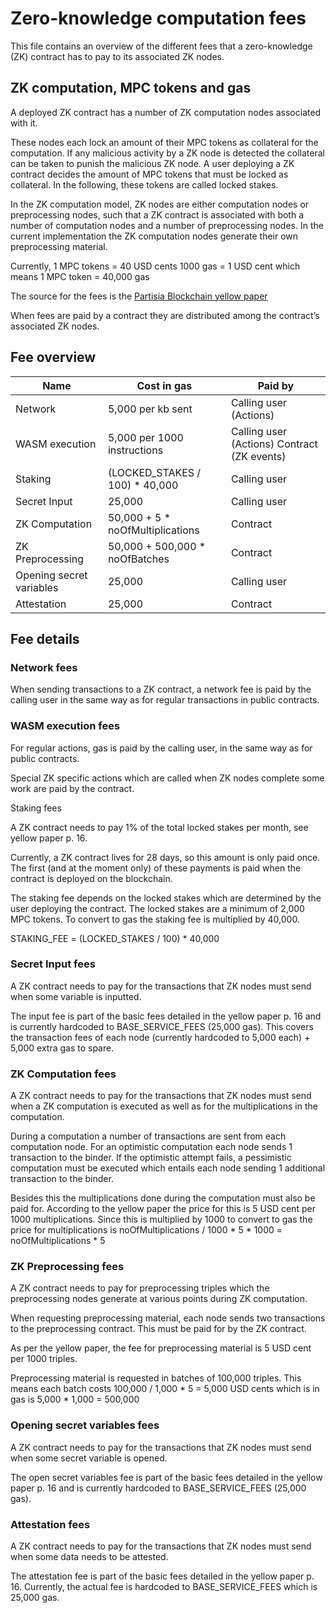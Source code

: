 # Zero-knowledge computation fees

This file contains an overview of the different fees that a zero-knowledge (ZK) contract has to pay to its associated ZK nodes.

## ZK computation, MPC tokens and gas

A deployed ZK contract has a number of ZK computation nodes associated with it.

These nodes each lock an amount of their MPC tokens as collateral for the computation. If any malicious activity by a ZK node is detected the collateral can be taken to punish the malicious ZK node. A user deploying a ZK contract decides the amount of MPC tokens that must be locked as collateral. In the following, these tokens are called locked stakes.

In the ZK computation model, ZK nodes are either computation nodes or preprocessing nodes, such that a ZK contract is associated with both a number of computation nodes and a number of preprocessing nodes. In the current implementation the ZK computation nodes generate their own preprocessing material.

Currently,
1 MPC tokens = 40 USD cents
1000 gas = 1 USD cent
which means
1 MPC token = 40,000 gas

The source for the fees is the [Partisia Blockchain yellow paper](https://drive.google.com/file/d/1OX7ljrLY4IgEA1O3t3fKNH1qSO60_Qbw/view)


When fees are paid by a contract they are distributed among the contract’s associated ZK nodes.

## Fee overview

| **Name**                 | **Cost in gas**                   | **Paid by**                                 |
|--------------------------|-----------------------------------|---------------------------------------------|
| Network                  | 5,000 per kb sent                 | Calling user (Actions)                      |
| WASM execution           | 5,000 per 1000 instructions       | Calling user (Actions) Contract (ZK events) |
| Staking                  | (LOCKED_STAKES / 100) * 40,000    | Calling user                                |
| Secret Input             | 25,000                            | Calling user                                |
| ZK Computation           | 50,000 +  5 * noOfMultiplications | Contract                                    |
| ZK Preprocessing         | 50,000 + 500,000 * noOfBatches    | Contract                                    |
| Opening secret variables | 25,000                            | Calling user                                |
| Attestation              | 25,000                            | Contract                                    |

## Fee details

### Network fees

When sending transactions to a ZK contract, a network fee is paid by the calling user in the same way as for regular transactions in public contracts.

### WASM execution fees

For regular actions, gas is paid by the calling user, in the same way as for public contracts.

Special ZK specific actions which are called when ZK nodes complete some work are paid by the contract.

Staking fees

A ZK contract needs to pay 1% of the total locked stakes per month, see yellow paper p. 16.

Currently, a ZK contract lives for 28 days, so this amount is only paid once. The first (and at the moment only) of these payments is paid when the contract is deployed on the blockchain.

The staking fee depends on the locked stakes which are determined by the user deploying the contract. The locked stakes are a minimum of 2,000 MPC tokens. To convert to gas the staking fee is multiplied by 40,000.

STAKING_FEE = (LOCKED_STAKES / 100) * 40,000


### Secret Input fees

A ZK contract needs to pay for the transactions that ZK nodes must send when some variable is inputted.

The input fee is part of the basic fees detailed in the yellow paper p. 16 and is currently hardcoded to BASE_SERVICE_FEES (25,000 gas).
This covers the transaction fees of each node (currently hardcoded to 5,000 each) + 5,000 extra gas to spare.


### ZK Computation fees

A ZK contract needs to pay for the transactions that ZK nodes must send when a ZK computation is executed as well as for the multiplications in the computation.

During a computation a number of transactions are sent from each computation node. For an optimistic computation each node sends 1 transaction to the binder.
If the optimistic attempt fails, a pessimistic computation must be executed which entails each node sending 1 additional transaction to the binder. 

Besides this the multiplications done during the computation must also be paid for. According to the yellow paper the price for this is 5 USD cent per 1000 multiplications. Since this is multiplied by 1000 to convert to gas the price for multiplications is noOfMultiplications / 1000 * 5 * 1000 = noOfMultiplications * 5

### ZK Preprocessing fees

A ZK contract needs to pay for preprocessing triples which the preprocessing nodes generate at various points during ZK computation.

When requesting preprocessing material, each node sends two transactions to the preprocessing contract. This must be paid for by the ZK contract.

As per the yellow paper, the fee for preprocessing material is 5 USD cent per 1000 triples.

Preprocessing material is requested in batches of 100,000 triples. This means each batch costs 100,000 / 1,000 * 5 = 5,000 USD cents which is in gas is 5,000 * 1,000 = 500,000


### Opening secret variables fees

A ZK contract needs to pay for the transactions that ZK nodes must send when some secret variable is opened.

The open secret variables fee is part of the basic fees detailed in the yellow paper p. 16 and is currently hardcoded to BASE_SERVICE_FEES (25,000 gas).


### Attestation fees

A ZK contract needs to pay for the transactions that ZK nodes must send when some data needs to be attested.

The attestation fee is part of the basic fees detailed in the yellow paper p. 16. Currently, the actual fee is hardcoded to BASE_SERVICE_FEES which is 25,000 gas. 

